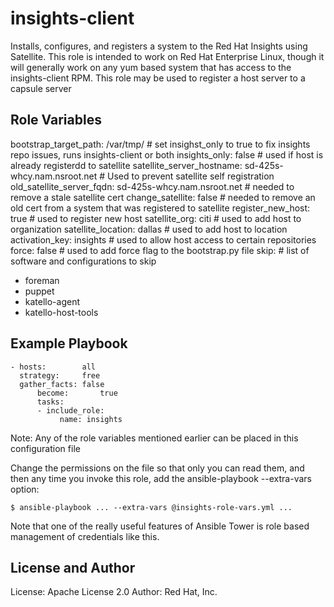 insights-client
========

Installs, configures, and registers a system to the Red Hat Insights using Satellite.  This role is intended to work on Red Hat Enterprise Linux, though it will generally work on any yum based system that has access to the insights-client RPM. This role may be used to register a host server to a capsule server


Role Variables
--------------

  bootstrap_target_path: /var/tmp/                       # set insighst_only to true to fix insights repo issues, runs insights-client or both
  insights_only: false                                   # used if host is already registerdd to satellite
  satellite_server_hostname: sd-425s-whcy.nam.nsroot.net # Used to prevent satellite self registration
  old_satellite_server_fqdn: sd-425s-whcy.nam.nsroot.net # needed to remove a stale satellite cert
  change_satellite: false                                # needed to remove an old cert from a system that was registered to satellite
  register_new_host: true                                # used to register new host
  satellite_org: citi                                    # used to add host to organization
  satellite_location: dallas                             # used to add host to location
  activation_key: insights                               # used to allow host access to certain repositories
  force: false                                           # used to add force flag to the bootstrap.py file
  skip:                                                  # list of software and configurations to skip
  - foreman
  - puppet
  - katello-agent
  - katello-host-tools


Example Playbook
----------------

	- hosts:        all
	  strategy:     free
	  gather_facts: false
          become:       true
          tasks:
          - include_role:
               name: insights


Note: Any of the role variables mentioned earlier can be placed in this configuration file

Change the permissions on the file so that only you can read them, and then any time you invoke
this role, add the ansible-playbook --extra-vars option:

    $ ansible-playbook ... --extra-vars @insights-role-vars.yml ...

Note that one of the really useful features of Ansible Tower is role based management of credentials
like this.



License and Author
------------------

License: Apache License 2.0
Author: Red Hat, Inc.
